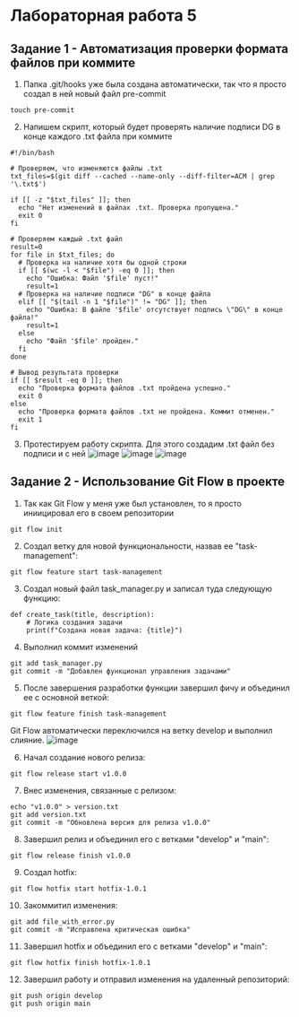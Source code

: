 # Лабораторная работа 5
## Задание 1 - Автоматизация проверки формата файлов при коммите

1) Папка .git/hooks уже была создана автоматически, так что я просто создал в ней новый файл pre-commit
  ```
  touch pre-commit
  ```
2) Напишем скрипт, который будет проверять наличие подписи DG в конце каждого .txt файла при коммите
```
#!/bin/bash

# Проверяем, что изменяются файлы .txt
txt_files=$(git diff --cached --name-only --diff-filter=ACM | grep '\.txt$')

if [[ -z "$txt_files" ]]; then
  echo "Нет изменений в файлах .txt. Проверка пропущена."
  exit 0
fi

# Проверяем каждый .txt файл
result=0
for file in $txt_files; do
  # Проверка на наличие хотя бы одной строки
  if [[ $(wc -l < "$file") -eq 0 ]]; then
    echo "Ошибка: Файл '$file' пуст!"
    result=1
  # Проверка на наличие подписи "DG" в конце файла
  elif [[ "$(tail -n 1 "$file")" != "DG" ]]; then
    echo "Ошибка: В файле '$file' отсутствует подпись \"DG\" в конце файла!"
    result=1
  else
    echo "Файл '$file' пройден."
  fi
done

# Вывод результата проверки
if [[ $result -eq 0 ]]; then
  echo "Проверка формата файлов .txt пройдена успешно."
  exit 0
else
  echo "Проверка формата файлов .txt не пройдена. Коммит отменен."
  exit 1
fi
```
3) Протестируем работу скрипта. Для этого создадим .txt файл без подписи и с ней
   ![image](https://github.com/user-attachments/assets/c7b1f17e-6f7f-4b0c-867f-142b35e1f2a3)
   ![image](https://github.com/user-attachments/assets/050b50ea-34ad-4c6f-a985-4878713d4dbb)
   ![image](https://github.com/user-attachments/assets/4947fa83-0df9-48cf-988e-323fa1e32df7)

## Задание 2 - Использование Git Flow в проекте
1) Так как Git Flow у меня уже был установлен, то я просто иниицировал его в своем репозитории

```
git flow init
```

2) Создал ветку для новой функциональности, назвав ее "task-management":

```
git flow feature start task-management
```

3) Создал новый файл task_manager.py и записал туда следующую функцию:

```
def create_task(title, description):
    # Логика создания задачи
    print(f"Создана новая задача: {title}")
```

4) Выполнил коммит изменений

```
git add task_manager.py
git commit -m "Добавлен функционал управления задачами"
```

5) После завершения разработки функции завершил фичу и объединил ее с основной веткой:

```
git flow feature finish task-management

```

Git Flow автоматически переключился на ветку develop и выполнил слияние.
![image](https://github.com/user-attachments/assets/e6feefdf-bf68-4d20-8f28-32e9d9cd41f0)

6) Начал создание нового релиза:

```
git flow release start v1.0.0
```

7) Внес изменения, связанные с релизом:

```
echo "v1.0.0" > version.txt
git add version.txt
git commit -m "Обновлена версия для релиза v1.0.0"

```

8) Завершил релиз и объединил его с ветками "develop" и "main":

```
git flow release finish v1.0.0
```

9) Создал hotfix:

```
git flow hotfix start hotfix-1.0.1
```

10) Закоммитил изменения:

```
git add file_with_error.py
git commit -m "Исправлена критическая ошибка"
```

11) Завершил hotfix и объединил его с ветками "develop" и "main":

```
git flow hotfix finish hotfix-1.0.1
```

12. Завершил работу и отправил изменения на удаленный репозиторий:

```
git push origin develop
git push origin main
```
